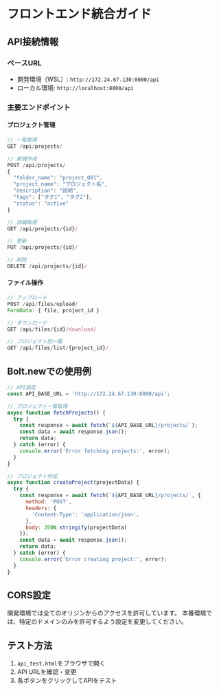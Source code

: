 # フロントエンド統合ガイド

## API接続情報

### ベースURL
- 開発環境（WSL）: `http://172.24.67.130:8000/api`
- ローカル環境: `http://localhost:8000/api`

### 主要エンドポイント

#### プロジェクト管理
```javascript
// 一覧取得
GET /api/projects/

// 新規作成
POST /api/projects/
{
  "folder_name": "project_001",
  "project_name": "プロジェクト名",
  "description": "説明",
  "tags": ["タグ1", "タグ2"],
  "status": "active"
}

// 詳細取得
GET /api/projects/{id}/

// 更新
PUT /api/projects/{id}/

// 削除
DELETE /api/projects/{id}/
```

#### ファイル操作
```javascript
// アップロード
POST /api/files/upload/
FormData: { file, project_id }

// ダウンロード
GET /api/files/{id}/download/

// プロジェクト別一覧
GET /api/files/list/{project_id}/
```

## Bolt.newでの使用例

```javascript
// API設定
const API_BASE_URL = 'http://172.24.67.130:8000/api';

// プロジェクト一覧取得
async function fetchProjects() {
  try {
    const response = await fetch(`${API_BASE_URL}/projects/`);
    const data = await response.json();
    return data;
  } catch (error) {
    console.error('Error fetching projects:', error);
  }
}

// プロジェクト作成
async function createProject(projectData) {
  try {
    const response = await fetch(`${API_BASE_URL}/projects/`, {
      method: 'POST',
      headers: {
        'Content-Type': 'application/json',
      },
      body: JSON.stringify(projectData)
    });
    const data = await response.json();
    return data;
  } catch (error) {
    console.error('Error creating project:', error);
  }
}
```

## CORS設定
開発環境では全てのオリジンからのアクセスを許可しています。
本番環境では、特定のドメインのみを許可するよう設定を変更してください。

## テスト方法
1. `api_test.html`をブラウザで開く
2. API URLを確認・変更
3. 各ボタンをクリックしてAPIをテスト